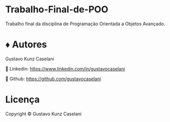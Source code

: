 # Trabalho-Final-de-POO
Trabalho final da disciplina de Programação Orientada a Objetos Avançado.

# ♦️ Autores
Gustavo Kunz Caselani

 🔗 Linkedin: https://www.linkedin.com/in/gustavocaselani

 
 🔗 Github: https://github.com/gustavocaselani
 
 
 # Licença
 Copyright © Gustavo Kunz Caselani
